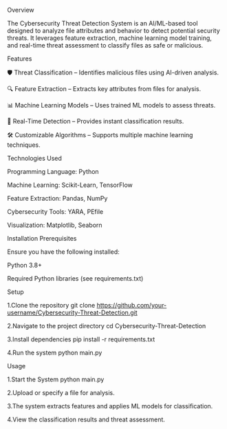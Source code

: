 Overview

The Cybersecurity Threat Detection System is an AI/ML-based tool designed to analyze file attributes and behavior to detect potential security threats. It leverages feature extraction, machine learning model training, and real-time threat assessment to classify files as safe or malicious.

Features

🛡 Threat Classification – Identifies malicious files using AI-driven analysis.

🔍 Feature Extraction – Extracts key attributes from files for analysis.

📊 Machine Learning Models – Uses trained ML models to assess threats.

🚀 Real-Time Detection – Provides instant classification results.

🛠 Customizable Algorithms – Supports multiple machine learning techniques.

Technologies Used

Programming Language: Python

Machine Learning: Scikit-Learn, TensorFlow

Feature Extraction: Pandas, NumPy

Cybersecurity Tools: YARA, PEfile

Visualization: Matplotlib, Seaborn

Installation
Prerequisites

Ensure you have the following installed:

Python 3.8+

Required Python libraries (see requirements.txt)

Setup

1.Clone the repository
git clone https://github.com/your-username/Cybersecurity-Threat-Detection.git

2.Navigate to the project directory
cd Cybersecurity-Threat-Detection

3.Install dependencies
pip install -r requirements.txt

4.Run the system
python main.py

Usage

1.Start the System
python main.py

2.Upload or specify a file for analysis.

3.The system extracts features and applies ML models for classification.

4.View the classification results and threat assessment.

